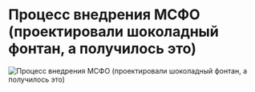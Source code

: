 # Процесс внедрения МСФО (проектировали шоколадный фонтан, а получилось это)

![Процесс внедрения МСФО (проектировали шоколадный фонтан, а получилось это)](../images/f4f4f273-99f3-4057-a1bb-080fe25f30b9.gif)